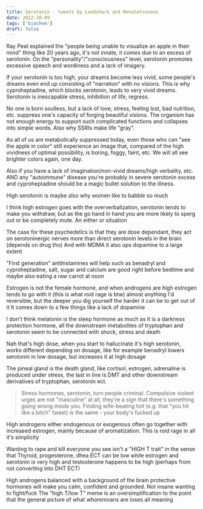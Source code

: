 ```yaml
---
title: Serotonin - tweets by Landshark and Menatetronone
date: 2022-10-09
tags: ['biochem']
draft: false
---
```


Ray Peat explained the "people being unable to visualize an apple in their mind" thing like 20 years ago, it's not innate, it comes due to an excess of serotonin. On the "personality"/"consciousness" level, serotonin promotes excessive speech and wordiness and a lack of imagery.

If your serotonin is too high, your dreams become less vivid, some people's dreams even end up consisting of "narration" with no visions. This is why cyproheptadine, which blocks serotonin, leads to very vivid dreams. Serotonin is inescapable stress, inhibition of life, regress.

No one is born soulless, but a lack of love, stress, feeling lost, bad nutrition, etc. suppress one's capacity of forging beautiful visions. The organism has not enough energy to support such complicated functions and collapses into simple words. Also why SSRIs make life "gray".

As all of us are metabolically suppressed today, even those who can "see the apple in color" still experience an image that, compared of the high vividness of optimal possibility, is boring, foggy, faint, etc. We will all see brighter colors again, one day.

Also if you have a lack of imagination/non-vivid dreams/high verbality, etc. AND any "autoimmune" disease you're probably in severe serotonin excess and cyproheptadine should be a magic bullet solution to the illness.

High serotonin is maybe also why women like to babble so much

I think high estrogen goes with the oververbalization, serotonin tends to make you withdraw, but as the go hand in hand you are more likely to sperg out or be completely mute. An either or situation

The case for these psychedelics is that they are dose dependant, they act on serotoninergic nerves more than direct serotonin levels in the brain (depends on drug tho)
And with MDMA it also ups dopamine to a large extent

"First generation" antihistamines will help such as benadryl and cyproheptadine, salt, sugar and calcium are good right before bedtime and maybe also eating a raw carrot at noon

Estrogen is not the female hormone, and when androgens are high estrogen tends to go with it (this is what roid rage is btw) almost anything I'd reversible, but the deeper you dig yourself the harder it can be to get out of it
It comes down to s few things like a lack of dopamine

I don't think melatonin is the sleep hormone as much as it is a darkness protection hormone, all the downstream metabolites of tryptophan and serotonin seem to be connected with shock, stress and death

Nah that's high dose, when you start to hallucinate it's high serotonin, works different depending on dosage, like for example benadryl lowers serotonin in low dosage, but increases it at high dosage

The pineal gland is the death gland, like cortisol, estrogen, adrenaline is produced under stress, the last in line is DMT and other downstream derivatives of tryptophan, serotonin ect.

>Stress hormones, serotonin, turn people criminal. Compulsive violent urges are not "masculine" at all, they're a sign that there's something going wrong inside you. Finding wife-beating hot (e.g. that "you hit like a bitch" tweet) is the same - your body's fucked up

High androgens either endogenous or exogenous often go together with increased estrogen, mainly because of aromatization. This is roid rage in all it's simplicity

Wanting to rape and kill everyone you see isn't a "HIGH T trait" in the sense that Thyroid, progesterone, dhea ECT can be low while estrogen and serotonin is very high and testosterone happens to be high (perhaps from not converting into DHT ECT)

High androgens balanced with a background of the brain protective hormones will make you calm, confident and grounded. Not insane wanting to fight/fuck
The "high T/low T" meme is an oversimplification to the point that the general picture of what whoremoans are loses all meaning